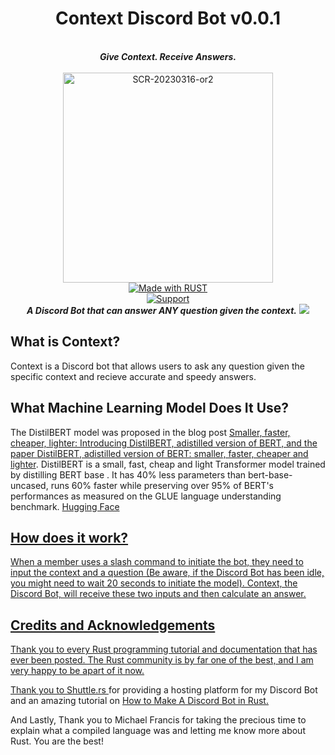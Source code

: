 <div align="center">
  <h1> Context Discord Bot v0.0.1</h1>
  <br>
  <strong><i>Give Context. Receive Answers.</i></strong>
  <br>
  <br>

  <a href="#">
  <img width="336" alt="SCR-20230316-or2" src="https://user-images.githubusercontent.com/63879791/225760095-dafc86a3-4461-4359-afc7-f9261986e067.png">

  </a>

  <br>

  <a href="https://www.python.org/downloads/">
    <img src="https://user-images.githubusercontent.com/63879791/225761679-e827fe4b-0a41-42f3-ab5a-6518ac981355.png" alt="Made with RUST">
  </a>

<br>
  <a href="https://discord.gg/NDshuddJ">
    <img src="https://img.shields.io/discord/515071617815019520.svg?label=Discord&logo=Discord&colorB=7289da&style=for-the-badge" alt="Support">
  </a>
<br>
  <strong><i>A Discord Bot that can answer ANY question given the context.</i></strong>

  <img src = https://user-images.githubusercontent.com/63879791/226038822-85e624da-551e-44fb-9b54-9ba5018c4441.gif>
</div>

## What is Context?

Context is a Discord bot that allows users to ask any question given the specific context and recieve accurate and speedy answers. 

## What Machine Learning Model Does It Use?

The DistilBERT model was proposed in the blog post <a href ="https://medium.com/huggingface/distilbert-8cf3380435b5">Smaller, faster, cheaper, lighter: Introducing DistilBERT, adistilled version of BERT, and the paper <a href="https://arxiv.org/abs/1910.01108">DistilBERT, adistilled version of BERT: smaller, faster, cheaper and lighter</a>. DistilBERT is a small, fast, cheap and light Transformer model trained by distilling BERT base </a>. It has 40% less parameters than bert-base-uncased, runs 60% faster while preserving over 95% of BERT's performances as measured on the GLUE language understanding benchmark. <a href= "https://huggingface.co/distilbert-base-cased-distilled-squad#model-details">Hugging Face</i>

## How does it work?

When a member uses a slash command to initiate the bot, they need to input the context and a question (Be aware, if the Discord Bot has been idle, you might need to wait 20 seconds to initiate the model). Context, the Discord Bot, will receive these two inputs and then calculate an answer. 

## Credits and Acknowledgements

Thank you to every Rust programming tutorial and documentation that has ever been posted. The Rust community is by far one of the best, and I am very happy to be apart of it now.

Thank you to <a href="https://shuttle.rs/"> Shuttle.rs </a> for providing a hosting platform for my Discord Bot and an amazing tutorial on <a href="https://www.shuttle.rs/blog/2022/09/14/serentity-discord-bot">How to Make A Discord Bot in Rust. </a>

And Lastly, Thank you to Michael Francis for taking the precious time to explain what a compiled language was and letting me know more about Rust. You are the best!

